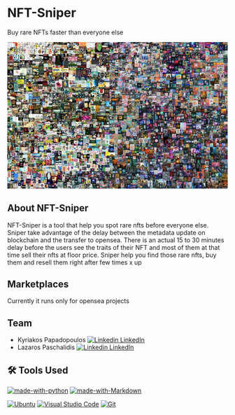 # NFT-Sniper
Buy rare NFTs faster than everyone else

<div style="text-align:center"><img src="./Assets/Beeple-nft.png" /></div>




## About NFT-Sniper

NFT-Sniper is a tool that help you spot rare nfts before everyone else. Sniper take advantage of the delay between the metadata update on blockchain and the transfer to opensea. There is an actual 15 to 30 minutes delay before the users see the traits of their NFT and most of them at that time sell their nfts at floor price. Sniper help you find those rare nfts, buy them and resell them right after few times x up 


## Marketplaces

Currently it runs only for opensea projects 


## Team 

* Kyriakos Papadopoulos [![Linkedin](https://i.stack.imgur.com/gVE0j.png) LinkedIn](https://www.linkedin.com/in/kyriakos-papadopoulos-0295461a0/)
* Lazaros Paschalidis [![Linkedin](https://i.stack.imgur.com/gVE0j.png) LinkedIn](https://www.linkedin.com/in/lazaros-paschalidis-6a5074118/)

## 🛠️ Tools Used

[![made-with-python](https://img.shields.io/badge/Made%20with-Python-1f425f.svg)](https://www.python.org/) 
[![made-with-Markdown](https://img.shields.io/badge/Made%20with-Markdown-1f425f.svg)](http://commonmark.org)
<p>
  

   <a href="https://ubuntu.com/"><img alt="Ubuntu" src="https://img.shields.io/badge/Ubuntu-dd4814.svg?logo=ubuntu&logoColor=white"></a>
    <a href="https://code.visualstudio.com/"><img alt="Visual Studio Code" src="https://img.shields.io/badge/Visual%20Studio%20Code-4db3f3.svg?logo=visual-studio-code&logoColor=white"></a>
    <a href="https://git-scm.com/"><img alt="Git" src="https://img.shields.io/badge/Git-F05033.svg?logo=git&logoColor=white"></a>
   
